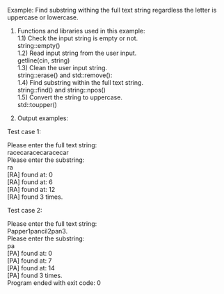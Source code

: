 Example: Find substring withing the full text string regardless the letter is uppercase or lowercase.

1. Functions and libraries used in this example: <br />
1.1) Check the input string is empty or not. <br />
string::empty() <br />
1.2) Read input string from the user input.<br />
getline(cin, string) <br />
1.3) Clean the user input string.<br />
string::erase() and std::remove(): <br />
1.4) Find substring within the full text string.<br />
string::find() and string::npos()<br />
1.5) Convert the string to uppercase.<br />
std::toupper()<br />

2. Output examples:<br />

Test case 1:<br />

Please enter the full text string: <br />
racecaracecaracecar<br />
Please enter the substring: <br />
ra<br />
[RA] found at: 0<br />
[RA] found at: 6<br />
[RA] found at: 12<br />
[RA] found 3 times.<br />

Test case 2:<br />

Please enter the full text string: <br />
Papper1pancil2pan3.<br />
Please enter the substring: <br />
pa<br />
[PA] found at: 0<br />
[PA] found at: 7<br />
[PA] found at: 14<br />
[PA] found 3 times.<br />
Program ended with exit code: 0<br />

